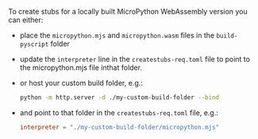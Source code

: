 To create stubs for a locally built MicroPython WebAssembly version you can either: 
- place the `micropython.mjs`  and `micropython.wasm` files in the `build-pyscript` folder 
- update the `interpreter` line in the `createstubs-req.toml` file to point to the micropython.mjs file  inthat folder.

- or host your custom build folder, e.g.:
  ```bash
  python -m http.server -d ./my-custom-build-folder --bind
    ```
- and point to that folder in the `createstubs-req.toml` file, e.g.:
  ```toml
  interpreter = "./my-custom-build-folder/micropython.mjs"
  ```